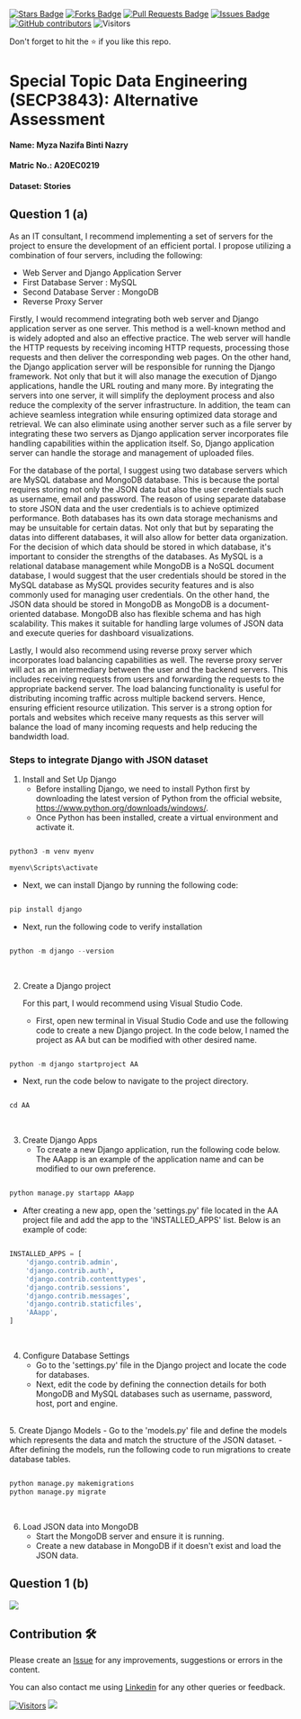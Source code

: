 <a href="https://github.com/drshahizan/SECP3843/stargazers"><img src="https://img.shields.io/github/stars/drshahizan/SECP3843" alt="Stars Badge"/></a>
<a href="https://github.com/drshahizan/SECP3843/network/members"><img src="https://img.shields.io/github/forks/drshahizan/SECP3843" alt="Forks Badge"/></a>
<a href="https://github.com/drshahizan/SECP3843/pulls"><img src="https://img.shields.io/github/issues-pr/drshahizan/SECP3843" alt="Pull Requests Badge"/></a>
<a href="https://github.com/drshahizan/SECP3843/issues"><img src="https://img.shields.io/github/issues/drshahizan/SECP3843" alt="Issues Badge"/></a>
<a href="https://github.com/drshahizan/SECP3843/graphs/contributors"><img alt="GitHub contributors" src="https://img.shields.io/github/contributors/drshahizan/SECP3843?color=2b9348"></a>
![Visitors](https://api.visitorbadge.io/api/visitors?path=https%3A%2F%2Fgithub.com%2Fdrshahizan%2FSECP3843&labelColor=%23d9e3f0&countColor=%23697689&style=flat)


Don't forget to hit the :star: if you like this repo.

# Special Topic Data Engineering (SECP3843): Alternative Assessment

#### Name: Myza Nazifa Binti Nazry
#### Matric No.: A20EC0219
#### Dataset: Stories

## Question 1 (a)
As an IT consultant, I recommend implementing a set of servers for the project to ensure the development of an efficient portal. I propose utilizing a combination of four servers, including the following:
- Web Server and Django Application Server
- First Database Server : MySQL
- Second Database Server : MongoDB
- Reverse Proxy Server

Firstly, I would recommend integrating both web server and Django application server as one server. This method is a well-known method and is widely adopted and also an effective practice. The web server will handle the HTTP requests by receiving incoming HTTP requests, processing those requests and then deliver the corresponding web pages. On the other hand, the Django application server will be responsible for running the Django framework. Not only that but it will also manage the execution of Django applications, handle the URL routing and many more. By integrating the servers into one server, it will simplify the deployment process and also reduce the complexity of the server infrastructure. In addition, the team can achieve seamless integration while ensuring optimized data storage and retrieval. We can also eliminate using another server such as a file server by integrating these two servers as Django application server incorporates file handling capabilities within the application itself. So, Django application server can handle the storage and management of uploaded files.

For the database of the portal, I suggest using two database servers which are MySQL database and MongoDB database. This is because the portal requires storing not only the JSON data but also the user credentials such as username, email and password. The reason of using separate database to store JSON data and the user credentials is to achieve optimized performance. Both databases has its own data storage mechanisms and may be unsuitable for certain datas. Not only that but by separating the datas into different databases, it will also allow for better data organization. For the decision of which data should be stored in which database, it's important to consider the strengths of the databases. As MySQL is a relational database management while MongoDB is a NoSQL document database, I would suggest that the user credentials should be stored in the MySQL database as MySQL provides security features and is also commonly used for managing user credentials. On the other hand, the JSON data should be stored in MongoDB as MongoDB is a document-oriented database. MongoDB also has flexible schema and has high scalability. This makes it suitable for handling large volumes of JSON data and execute queries for dashboard visualizations.

Lastly, I would also recommend using reverse proxy server which incorporates load balancing capabilities as well. The reverse proxy server will act as an intermediary between the user and the backend servers. This includes receiving requests from users and forwarding the requests to the appropriate backend server. The load balancing functionality is useful for distributing incoming traffic across multiple backend servers. Hence, ensuring efficient resource utilization. This server is a strong option for portals and websites which receive many requests as this server will balance the load of many incoming requests and help reducing the bandwidth load.

### Steps to integrate Django with JSON dataset

1. Install and Set Up Django
   - Before installing Django, we need to install Python first by downloading the latest version of Python from the official website, https://www.python.org/downloads/windows/.
   - Once Python has been installed, create a virtual environment and activate it.

```python

python3 -m venv myenv

myenv\Scripts\activate

```
   - Next, we can install Django by running the following code:

```python

pip install django

```

   - Next, run the following code to verify installation
   
```python

python -m django --version

```
<br>

2. Create a Django project
   
   For this part, I would recommend using Visual Studio Code.

   - First, open new terminal in Visual Studio Code and use the following code to create a new Django project. In the code below, I named the project as AA but can be modified with other desired name.

```python

python -m django startproject AA

```
   - Next, run the code below to navigate to the project directory.
     
```python

cd AA

```
<br>

3. Create Django Apps
   - To create a new Django application, run the following code below. The AAapp is an example of the application name and can be modified to our own preference.
  
```python

python manage.py startapp AAapp

```
   -  After creating a new app, open the 'settings.py' file located in the AA project file and add the app to the 'INSTALLED_APPS' list. Below is an example of code:
          
```python

INSTALLED_APPS = [
    'django.contrib.admin',
    'django.contrib.auth',
    'django.contrib.contenttypes',
    'django.contrib.sessions',
    'django.contrib.messages',
    'django.contrib.staticfiles',
    'AAapp',
]

```
<br>

4. Configure Database Settings
   - Go to the 'settings.py' file in the Django project and locate the code for databases.
   - Next, edit the code by defining the connection details for both MongoDB and MySQL databases such as username, password, host, port and engine.
<br>
5. Create Django Models
   - Go to the 'models.py' file and define the models which represents the data and match the structure of the JSON dataset.
   - After defining the models, run the following code to run migrations to create database tables.

```python

python manage.py makemigrations
python manage.py migrate

```
<br>

6. Load JSON data into MongoDB
   - Start the MongoDB server and ensure it is running.
   - Create a new database in MongoDB if it doesn't exist and load the JSON data.


   

## Question 1 (b)

<img src="https://github.com/drshahizan/SECP3843/blob/main/submission/myzanazifah/materials/SystemArchitecture.jpg" />





## Contribution 🛠️
Please create an [Issue](https://github.com/drshahizan/special-topic-data-engineering/issues) for any improvements, suggestions or errors in the content.

You can also contact me using [Linkedin](https://www.linkedin.com/in/drshahizan/) for any other queries or feedback.

[![Visitors](https://api.visitorbadge.io/api/visitors?path=https%3A%2F%2Fgithub.com%2Fdrshahizan&labelColor=%23697689&countColor=%23555555&style=plastic)](https://visitorbadge.io/status?path=https%3A%2F%2Fgithub.com%2Fdrshahizan)
![](https://hit.yhype.me/github/profile?user_id=81284918)


